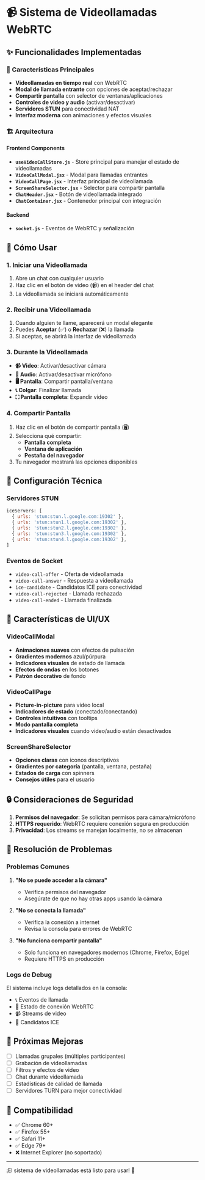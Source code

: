 # 📹 Sistema de Videollamadas WebRTC

## ✨ Funcionalidades Implementadas

### 🎯 Características Principales
- **Videollamadas en tiempo real** con WebRTC
- **Modal de llamada entrante** con opciones de aceptar/rechazar
- **Compartir pantalla** con selector de ventanas/aplicaciones
- **Controles de video y audio** (activar/desactivar)
- **Servidores STUN** para conectividad NAT
- **Interfaz moderna** con animaciones y efectos visuales

### 🏗️ Arquitectura

#### Frontend Components
- **`useVideoCallStore.js`** - Store principal para manejar el estado de videollamadas
- **`VideoCallModal.jsx`** - Modal para llamadas entrantes
- **`VideoCallPage.jsx`** - Interfaz principal de videollamada
- **`ScreenShareSelector.jsx`** - Selector para compartir pantalla
- **`ChatHeader.jsx`** - Botón de videollamada integrado
- **`ChatContainer.jsx`** - Contenedor principal con integración

#### Backend
- **`socket.js`** - Eventos de WebRTC y señalización

## 🚀 Cómo Usar

### 1. Iniciar una Videollamada
1. Abre un chat con cualquier usuario
2. Haz clic en el botón de video (📹) en el header del chat
3. La videollamada se iniciará automáticamente

### 2. Recibir una Videollamada
1. Cuando alguien te llame, aparecerá un modal elegante
2. Puedes **Aceptar** (✅) o **Rechazar** (❌) la llamada
3. Si aceptas, se abrirá la interfaz de videollamada

### 3. Durante la Videollamada
- **📹 Video**: Activar/desactivar cámara
- **🎤 Audio**: Activar/desactivar micrófono  
- **🖥️ Pantalla**: Compartir pantalla/ventana
- **📞 Colgar**: Finalizar llamada
- **⛶ Pantalla completa**: Expandir video

### 4. Compartir Pantalla
1. Haz clic en el botón de compartir pantalla (🖥️)
2. Selecciona qué compartir:
   - **Pantalla completa**
   - **Ventana de aplicación**
   - **Pestaña del navegador**
3. Tu navegador mostrará las opciones disponibles

## 🔧 Configuración Técnica

### Servidores STUN
```javascript
iceServers: [
  { urls: 'stun:stun.l.google.com:19302' },
  { urls: 'stun:stun1.l.google.com:19302' },
  { urls: 'stun:stun2.l.google.com:19302' },
  { urls: 'stun:stun3.l.google.com:19302' },
  { urls: 'stun:stun4.l.google.com:19302' },
]
```

### Eventos de Socket
- `video-call-offer` - Oferta de videollamada
- `video-call-answer` - Respuesta a videollamada
- `ice-candidate` - Candidatos ICE para conectividad
- `video-call-rejected` - Llamada rechazada
- `video-call-ended` - Llamada finalizada

## 🎨 Características de UI/UX

### VideoCallModal
- **Animaciones suaves** con efectos de pulsación
- **Gradientes modernos** azul/púrpura
- **Indicadores visuales** de estado de llamada
- **Efectos de ondas** en los botones
- **Patrón decorativo** de fondo

### VideoCallPage
- **Picture-in-picture** para video local
- **Indicadores de estado** (conectado/conectando)
- **Controles intuitivos** con tooltips
- **Modo pantalla completa**
- **Indicadores visuales** cuando video/audio están desactivados

### ScreenShareSelector
- **Opciones claras** con iconos descriptivos
- **Gradientes por categoría** (pantalla, ventana, pestaña)
- **Estados de carga** con spinners
- **Consejos útiles** para el usuario

## 🔒 Consideraciones de Seguridad

1. **Permisos del navegador**: Se solicitan permisos para cámara/micrófono
2. **HTTPS requerido**: WebRTC requiere conexión segura en producción
3. **Privacidad**: Los streams se manejan localmente, no se almacenan

## 🐛 Resolución de Problemas

### Problemas Comunes

1. **"No se puede acceder a la cámara"**
   - Verifica permisos del navegador
   - Asegúrate de que no hay otras apps usando la cámara

2. **"No se conecta la llamada"**
   - Verifica la conexión a internet
   - Revisa la consola para errores de WebRTC

3. **"No funciona compartir pantalla"**
   - Solo funciona en navegadores modernos (Chrome, Firefox, Edge)
   - Requiere HTTPS en producción

### Logs de Debug
El sistema incluye logs detallados en la consola:
- 📞 Eventos de llamada
- 🔗 Estado de conexión WebRTC
- 📹 Streams de video
- 🧊 Candidatos ICE

## 🚀 Próximas Mejoras

- [ ] Llamadas grupales (múltiples participantes)
- [ ] Grabación de videollamadas
- [ ] Filtros y efectos de video
- [ ] Chat durante videollamada
- [ ] Estadísticas de calidad de llamada
- [ ] Servidores TURN para mejor conectividad

## 📱 Compatibilidad

- ✅ Chrome 60+
- ✅ Firefox 55+
- ✅ Safari 11+
- ✅ Edge 79+
- ❌ Internet Explorer (no soportado)

---

¡El sistema de videollamadas está listo para usar! 🎉
